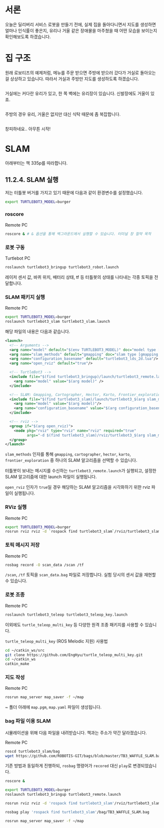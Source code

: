 # 서론
오늘은 딜리버리 서비스 로봇을 만들기 전에, 실제 집을 돌아다니면서 지도를 생성하면 얼마나 인식률이 좋은지, 유리나 거울 같은 장애물을 마주쳤을 때 어떤 모습을 보이는지 확인해보도록 하겠습니다.

# 집 구조
원래 로보티즈의 예제처럼, 메뉴를 주문 받으면 주방에 받으러 갔다가 거실로 돌아오는 걸 상상하고 있습니다. 따라서 거실과 주방만 지도를 생성하도록 하겠습니다.

![]()

거실에는 커다란 유리가 있고, 한 쪽 벽에는 유리장이 있습니다. 신발장에도 거울이 있죠.

![]()

주방의 경우 유리, 거울은 없지만 대신 식탁 때문에 좀 복잡합니다.

![]()

창피하네요.. 아무튼 시작!

# SLAM
아래부터는 책 335p를 따라합니다.

## 11.2.4. SLAM 실행
저는 터틀봇 버거를 가지고 있기 때문에 다음과 같이 환경변수를 설정했습니다.

```sh
export TURTLEBOT3_MODEL=burger
```

### roscore
Remote PC

```sh
roscore & # & 옵션을 통해 백그라운드에서 실행할 수 있습니다. 터미널 창 절약 목적
```

### 로봇 구동
Turtlebot PC

```sh
roslaunch turtlebot3_bringup turtlebot3_robot.launch
```

레이저 센서 값, 바퀴 위치, 배터리 상태, tf 등 터틀봇의 상태를 나타내는 각종 토픽을 전달합니다.

### SLAM 패키지 실행
Remote PC

```sh
export TURTLEBOT3_MODEL=burger
roslaunch turtlebot3_slam turtlebot3_slam.launch
```

해당 파일의 내용은 다음과 같습니다.

```xml
<launch>
  <!-- Arguments -->
  <arg name="model" default="$(env TURTLEBOT3_MODEL)" doc="model type [burger, waffle, waffle_pi]"/>
  <arg name="slam_methods" default="gmapping" doc="slam type [gmapping, cartographer, hector, karto, frontier_exploration]"/>
  <arg name="configuration_basename" default="turtlebot3_lds_2d.lua"/>
  <arg name="open_rviz" default="true"/>

  <!-- TurtleBot3 -->
  <include file="$(find turtlebot3_bringup)/launch/turtlebot3_remote.launch">
    <arg name="model" value="$(arg model)" />
  </include>

  <!-- SLAM: Gmapping, Cartographer, Hector, Karto, Frontier_exploration, RTAB-Map -->
  <include file="$(find turtlebot3_slam)/launch/turtlebot3_$(arg slam_methods).launch">
    <arg name="model" value="$(arg model)"/>
    <arg name="configuration_basename" value="$(arg configuration_basename)"/>
  </include>

  <!-- rviz -->
  <group if="$(arg open_rviz)">
    <node pkg="rviz" type="rviz" name="rviz" required="true"
          args="-d $(find turtlebot3_slam)/rviz/turtlebot3_$(arg slam_methods).rviz"/>
  </group>
</launch>
```

`slam_methods` 인자를 통해 `gmapping`, `cartographer`, `hector`, `karto`, `frontier_exploration` 중 하나의 SLAM 알고리즘을 선택할 수 있습니다.

터틀봇이 보내는 메시지를 수신하는 `turtlebot3_remote.launch`가 실행되고, 설정한 SLAM 알고리즘에 대한 launch 파일이 실행됩니다.

`open_rviz` 인자가 `true`일 경우 해당하는 SLAM 알고리즘을 시각화하기 위한 rviz 파일이 실행됩니다.

### RViz 실행
Remote PC

```sh
export TURTLEBOT3_MODEL=burger
rosrun rviz rviz -d `rospack find turtlebot3_slam`/rviz/turtlebot3_slam.rviz
```

### 토픽 메시지 저장
Remote PC

```sh
rosbag record -O scan_data /scan /tf
```

`/scan`, `/tf` 토픽을 `scan_data.bag` 파일로 저장합니다. 실험 당시의 센서 값을 재현할 수 있습니다.

### 로봇 조종
Remote PC

```sh
roslaunch turtlebot3_teleop turtlebot3_teleop_key.launch
```

이외에도 `turtle_teleop_multi_key` 등 다양한 원격 조종 패키지를 사용할 수 있습니다.

`turtle_teleop_multi_key` (ROS Melodic 지원) 사용법

```sh
cd ~/catkin_ws/src
git clone https://github.com/EngHyu/turtle_teleop_multi_key.git
cd ~/catkin_ws
catkin_make
```

### 지도 작성
Remote PC

```sh
rosrun map_server map_saver -f ~/map
```

~ 폴더 아래에 `map.pgm`, `map.yaml` 파일이 생성됩니다.

### bag 파일 이용 SLAM
시뮬레이션을 위해 다음 파일을 내려받습니다. 책과는 주소가 약간 달라졌습니다.

Remote PC

```sh
roscd turtlebot3_slam/bag
wget https://github.com/ROBOTIS-GIT/bags/blob/master/TB3_WAFFLE_SLAM.bag
```

기존 방법과 동일하게 진행하되, `rosbag` 명령어가 `recored` 대신 `play`로 변경되었습니다.

```sh
roscore &

export TURTLEBOT3_MODEL=burger
roslaunch turtlebot3_bringup turtlebot3_remote.launch

rosrun rviz rviz -d 'rospack find turtlebot3_slam'/rviz/turtlebot3_slam.rviz

rosbag play 'rospack find turtlebot3_slam'/bag/TB3_WAFFLE_SLAM.bag

rosrun map_server map_saver -f ~/map
```